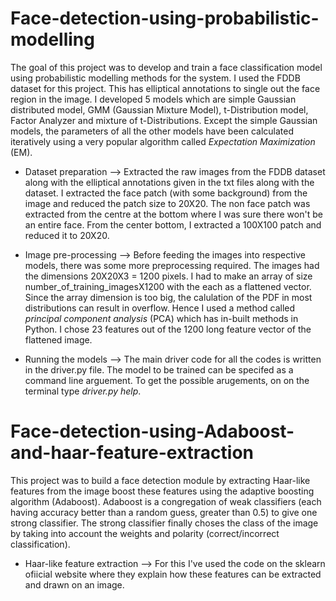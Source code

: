 # Face-detection-using-probabilistic-modelling

The goal of this project was to develop and train a face classification model using probabilistic modelling methods for the system. I used the FDDB dataset for this project. This has elliptical annotations to single out the face region in the image. I developed 5 models which are simple Gaussian distributed model, GMM (Gaussian Mixture Model), t-Distribution model, Factor Analyzer and mixture of t-Distributions. Except the simple Gaussian models, the parameters of all the other models have been calculated iteratively using a very popular algorithm called *Expectation Maximization* (EM).

* Dataset preparation --> Extracted the raw images from the FDDB dataset along with the elliptical annotations given in the txt files along with the dataset. I extracted the face patch (with some background) from the image and reduced the patch size to 20X20. The non face patch was extracted from the centre at the bottom where I was sure there won't be an entire face. From the center bottom, I extracted a 100X100 patch and reduced it to 20X20. 

* Image pre-processing --> Before feeding the images into respective models, there was some more preprocessing required. The images had the dimensions 20X20X3 = 1200 pixels. I had to make an array of size number_of_training_imagesX1200 with the each as a flattened vector. Since the array dimension is too big, the calulation of the PDF in most distributions can result in overflow. Hence I used a method called *principal component analysis* (PCA) which has in-built methods in Python. I chose 23 features out of the 1200 long feature vector of the flattened image. 

* Running the models --> The main driver code for all the codes is written in the driver.py file. The model to be trained can be specifed as a command line arguement. To get the possible arugements, on on the terminal type *driver.py help*.

# Face-detection-using-Adaboost-and-haar-feature-extraction

This project was to build a face detection module by extracting Haar-like features from the image boost these features using the adaptive boosting algorithm (Adaboost). Adaboost is a congregation of weak classifiers (each having accuracy better than a random guess, greater than 0.5) to give one strong classifier. The strong classifier finally choses the class of the image by taking into account the weights and polarity (correct/incorrect classification).

* Haar-like feature extraction --> For this I've used the code on the sklearn ofiicial website where they explain how these features can be extracted and drawn on an image.
